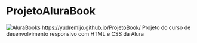 # ProjetoAluraBook
![AluraBooks](https://github.com/YudRemijo/ProjetoBook/assets/138615568/6ca7d3a3-50a6-4ecc-954a-04b276392f33)
https://yudremijo.github.io/ProjetoBook/
Projeto do curso de desenvolvimento responsivo com HTML e CSS da Alura
